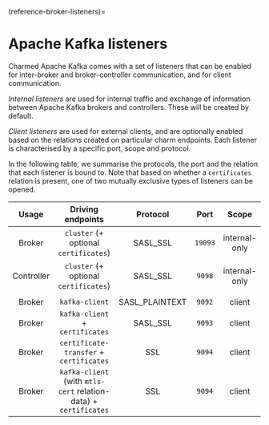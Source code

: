 (reference-broker-listeners)=
# Apache Kafka listeners

Charmed Apache Kafka comes with a set of listeners that can be enabled for
inter-broker and broker-controller communication, and for client communication. 

*Internal listeners* are used for internal traffic and exchange of information 
between Apache Kafka brokers and controllers. These will be created by default.

*Client listeners* are used for external clients, and are optionally enabled
based on the relations created on particular charm endpoints.
Each listener is characterised by a specific port, scope and protocol. 

In the following table, we summarise the protocols, the port and
the relation that each listener is bound to. Note that based on whether a `certificates`
relation is present, one of two mutually exclusive types of listeners can be 
opened. 

|    Usage   |                         Driving endpoints                        |    Protocol    |  Port   |     Scope     |
|:----------:|:----------------------------------------------------------------:|:--------------:|:-------:|:-------------:|
|   Broker   |               `cluster` (+ optional `certificates`)              |    SASL_SSL    | `19093` | internal-only |
| Controller |               `cluster` (+ optional `certificates`)              |    SASL_SSL    |  `9098` | internal-only |
|            |                                                                  |                |         |               |
|   Broker   |                          `kafka-client`                          | SASL_PLAINTEXT |  `9092` |     client    |
|   Broker   |                  `kafka-client` + `certificates`                 |    SASL_SSL    |  `9093` |     client    |
|   Broker   |              `certificate-transfer` + `certificates`             |       SSL      |  `9094` |     client    |
|   Broker   | `kafka-client` (with `mtls-cert` relation-data) + `certificates` |       SSL      |  `9094` |     client    |
